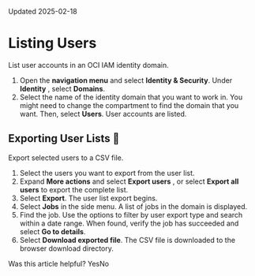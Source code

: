 Updated 2025-02-18
# Listing Users
List user accounts in an OCI IAM identity domain.
  1. Open the **navigation menu** and select **Identity & Security**. Under **Identity** , select **Domains**.
  2. Select the name of the identity domain that you want to work in. You might need to change the compartment to find the domain that you want. Then, select **Users**.
User accounts are listed.


## Exporting User Lists 🔗 
Export selected users to a CSV file.
  1. Select the users you want to export from the user list.
  2. Expand **More actions** and select **Export users** , or select **Export all users** to export the complete list.
  3. Select **Export**.
The user list export begins.
  4. Select **Jobs** in the side menu.
A list of jobs in the domain is displayed.
  5. Find the job. Use the options to filter by user export type and search within a date range. When found, verify the job has succeeded and select **Go to details**.
  6. Select **Download exported file**.
The CSV file is downloaded to the browser download directory.


Was this article helpful?
YesNo

